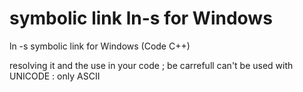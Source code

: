 # symbolic link ln-s for Windows
ln -s symbolic link for Windows (Code C++)

resolving it and the use in your code ; 
be carrefull can't be used with UNICODE : only ASCII
